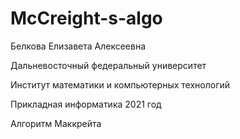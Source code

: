 # McCreight-s-algo

Белкова Елизавета Алексеевна

Дальневосточный федеральный университет

Институт математики и компьютерных технологий

Прикладная информатика 2021 год

Алгоритм Маккрейта

